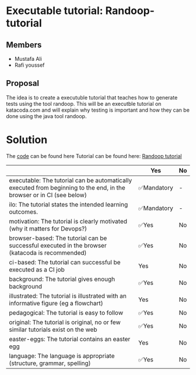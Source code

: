 # Executable tutorial: Randoop-tutorial

## Members 
- Mustafa Ali 
- Rafi youssef

## Proposal
The idea is to create a executuble tutorial that teaches how to generate tests using the tool randoop. This will be an executble tutorial on katacoda.com and will explain why testing is important and how they can be done using the java tool randoop.

# Solution
The [code](https://github.com/mustafamusse/Randoop-tutorial) can be found here 
Tutorial can be found here: [Randoop tutorial](https://www.katacoda.com/mustafamusse/scenarios/randoof-tutorial)

|                                             | Yes | No | 
|-------------------------------------------- | ----|----|
|executable: The tutorial can be automatically executed from beginning to the end, in the browser or in CI (see below) | ✅Mandatory | - | 
|ilo: The tutorial states the intended learning outcomes. | ✅Mandatory | - | 
|motivation: The tutorial is clearly motivated (why it matters for Devops?) | ✅Yes | No | 
|browser-based: The tutorial can be successful executed in the browser (katacoda is recommended) | ✅Yes | No | 
|ci-based: The tutorial can successful be executed as a CI job | Yes | No | 
|background: The tutorial gives enough background | ✅Yes | No | 
|illustrated: The tutorial is illustrated with an informative figure (eg a flowchart) | Yes | No | 
|pedagogical: The tutorial is easy to follow  | ✅Yes | No | 
|original: The tutorial is original, no or few similar tutorials exist on the web | ✅Yes | No |
|easter-eggs: The tutorial contains an easter egg | Yes | No | 
|language: The language is appropriate (structure, grammar, spelling) | ✅Yes | No |
